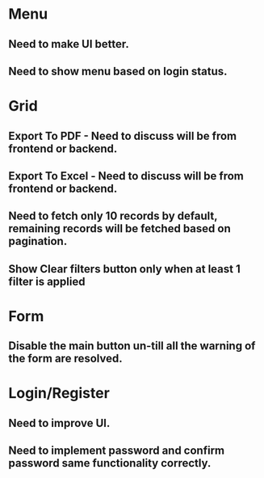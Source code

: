 # Menu
## Need to make UI better.
## Need to show menu based on login status.

# Grid
## Export To PDF - Need to discuss will be from frontend or backend.
## Export To Excel - Need to discuss will be from frontend or backend.
## Need to fetch only 10 records by default, remaining records will be fetched based on pagination.
## Show Clear filters button only when at least 1 filter is applied

# Form
## Disable the main button un-till all the warning of the form are resolved.

# Login/Register
## Need to improve UI.
## Need to implement password and confirm password same functionality correctly.